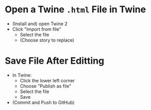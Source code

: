 # Open a Twine `.html` File in Twine
- (Install and) open Twine 2
-  Click "Import from file"
   - Select the file
   - (Choose story to replace)

# Save File After Editting
- In Twine:
  - Click the lower left corner
  - Choose "Publish as file"
  - Select the file
  - Save
- (Commit and Push to GitHub)